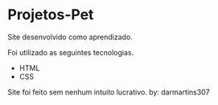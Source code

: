 # Projetos-Pet
Site desenvolvido como aprendizado.

Foi utilizado as seguintes tecnologias. 
- HTML
- CSS


Site foi feito sem nenhum intuito lucrativo.
by: darmartins307
